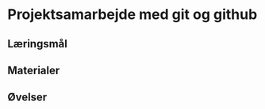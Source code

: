 
<script src="https://code.jquery.com/jquery-3.2.1.min.js"></script>
<script src="script.js"></script>

# Projektsamarbejde med git og github

## Læringsmål

## Materialer

## Øvelser


